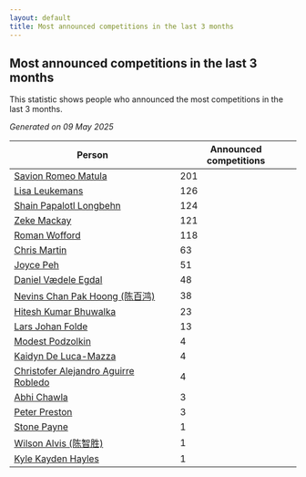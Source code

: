 ```yaml
---
layout: default
title: Most announced competitions in the last 3 months
---
```

## Most announced competitions in the last 3 months
This statistic shows people who announced the most competitions in the last 3 months.

*Generated on 09 May 2025*

| Person | Announced competitions |
| --- | --- |
| [Savion Romeo Matula](https://www.worldcubeassociation.org/persons/2019MATU03) | 201 |
| [Lisa Leukemans](https://www.worldcubeassociation.org/persons/2021LEUK01) | 126 |
| [Shain Papalotl Longbehn](https://www.worldcubeassociation.org/persons/2020LONG05) | 124 |
| [Zeke Mackay](https://www.worldcubeassociation.org/persons/2015MACK06) | 121 |
| [Roman Wofford](https://www.worldcubeassociation.org/persons/2017WOFF01) | 118 |
| [Chris Martin](https://www.worldcubeassociation.org/persons/2013MART03) | 63 |
| [Joyce Peh](https://www.worldcubeassociation.org/persons/2017PEHJ01) | 51 |
| [Daniel Vædele Egdal](https://www.worldcubeassociation.org/persons/2013EGDA01) | 48 |
| [Nevins Chan Pak Hoong (陈百鸿)](https://www.worldcubeassociation.org/persons/2010CHAN20) | 38 |
| [Hitesh Kumar Bhuwalka](https://www.worldcubeassociation.org/persons/2022BHUW01) | 23 |
| [Lars Johan Folde](https://www.worldcubeassociation.org/persons/2018FOLD01) | 13 |
| [Modest Podzolkin](https://www.worldcubeassociation.org/persons/2017PODZ01) | 4 |
| [Kaidyn De Luca-Mazza](https://www.worldcubeassociation.org/persons/2019LUCA01) | 4 |
| [Christofer Alejandro Aguirre Robledo](https://www.worldcubeassociation.org/persons/2016ROBL05) | 4 |
| [Abhi Chawla](https://www.worldcubeassociation.org/persons/2019CHAW01) | 3 |
| [Peter Preston](https://www.worldcubeassociation.org/persons/2017PRES02) | 3 |
| [Stone Payne](https://www.worldcubeassociation.org/persons/2018SIMP06) | 1 |
| [Wilson Alvis (陈智胜)](https://www.worldcubeassociation.org/persons/2011ALVI01) | 1 |
| [Kyle Kayden Hayles](https://www.worldcubeassociation.org/persons/2022HAYL02) | 1 |
